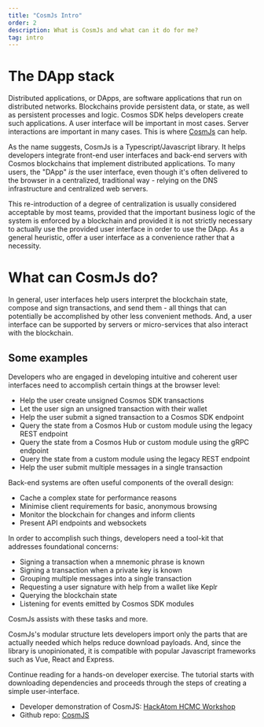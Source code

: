```yaml
---
title: "CosmJs Intro"
order: 2
description: What is CosmJs and what can it do for me?
tag: intro
---
```


# The DApp stack

Distributed applications, or DApps, are software applications that run on distributed networks. Blockchains provide persistent data, or state, as well as persistent processes and logic. Cosmos SDK helps developers create such applications. A user interface will be important in most cases. Server interactions are important in many cases. This is where [CosmJs](https://github.com/cosmos/cosmjs) can help.

As the name suggests, CosmJs is a Typescript/Javascript library. It helps developers integrate front-end user interfaces and back-end servers with Cosmos blockchains that implement distributed applications. To many users, the "DApp" _is_ the user interface, even though it's often delivered to the browser in a centralized, traditional way - relying on the DNS infrastructure and centralized web servers.

This re-introduction of a degree of centralization is usually considered acceptable by most teams, provided that the important business logic of the system is enforced by a blockchain and provided it is not strictly necessary to actually use the provided user interface in order to use the DApp. As a general heuristic, offer a user interface as a convenience rather that a necessity.

# What can CosmJs do?

In general, user interfaces help users interpret the blockchain state, compose and sign transactions, and send them - all things that can potentially be accomplished by other less convenient methods. And, a user interface can be supported by servers or micro-services that also interact with the blockchain.

## Some examples

Developers who are engaged in developing intuitive and coherent user interfaces need to accomplish certain things at the browser level:

* Help the user create unsigned Cosmos SDK transactions
* Let the user sign an unsigned transaction with their wallet
* Help the user submit a signed transaction to a Cosmos SDK endpoint
* Query the state from a Cosmos Hub or custom module using the legacy REST endpoint
* Query the state from a Cosmos Hub or custom module using the gRPC endpoint
* Query the state from a custom module using the legacy REST endpoint
* Help the user submit multiple messages in a single transaction

Back-end systems are often useful components of the overall design:

* Cache a complex state for performance reasons
* Minimise client requirements for basic, anonymous browsing
* Monitor the blockchain for changes and inform clients
* Present API endpoints and websockets

In order to accomplish such things, developers need a tool-kit that addresses foundational concerns:

* Signing a transaction when a mnemonic phrase is known
* Signing a transaction when a private key is known
* Grouping multiple messages into a single transaction
* Requesting a user signature with help from a wallet like Keplr
* Querying the blockchain state
* Listening for events emitted by Cosmos SDK modules

CosmJs assists with these tasks and more.

CosmJs's modular structure lets developers import only the parts that are actually needed which helps reduce download payloads. And, since the library is unopinionated, it is compatible with popular Javascript frameworks such as Vue, React and Express.

Continue reading for a hands-on developer exercise. The tutorial starts with downloading dependencies and proceeds through the steps of creating a simple user-interface.

<HighlightBox type="reading">

* Developer demonstration of CosmJS: [HackAtom HCMC Workshop](https://www.youtube.com/watch?v=VTjiC4wcd7k)
* Github repo: [CosmJS](https://github.com/cosmos/cosmjs)

</HighlightBox>
